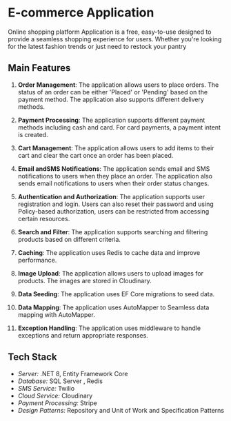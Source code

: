 # E-commerce Application

Online shopping platform Application is a free, easy-to-use designed to provide a seamless shopping experience for users. 
Whether you're looking for the latest fashion trends or just need to restock your pantry
## Main Features

1. **Order Management**: The application allows users to place orders. The status of an order can be either 'Placed' or 'Pending' based on the payment method. The application also supports different delivery methods.

2. **Payment Processing**: The application supports different payment methods including cash and card. For card payments, a payment intent is created.

3. **Cart Management**: The application allows users to add items to their cart and clear the cart once an order has been placed.

4. **Email andSMS Notifications**: The application sends email and SMS notifications to users when they place an order. The application also sends email notifications to users when their order status changes.

5. **Authentication and Authorization**: The application supports user registration and login. Users can also reset their password and using Policy-based authorization, users can be restricted from accessing certain resources.

6. **Search and Filter**: The application supports searching and filtering products based on different criteria.

7. **Caching**: The application uses Redis to cache data and improve performance.

8. **Image Upload**: The application allows users to upload images for products. The images are stored in Cloudinary.

9. **Data Seeding**: The application uses EF Core migrations to seed data.

10. **Data Mapping**: The application uses AutoMapper to Seamless data mapping with AutoMapper.

11. **Exception Handling**: The application uses middleware to handle exceptions and return appropriate responses.
## Tech Stack

- *Server:* .NET 8, Entity Framework Core
- *Database:* SQL Server , Redis
- *SMS Service:* Twilio
- *Cloud Service:* Cloudinary
- *Payment Processing:* Stripe
- *Design Patterns:* Repository and Unit of Work and Specification Patterns

